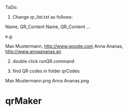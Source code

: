 ToDo:


1. Change qr_list.txt as follows:

Name, QR_Content
Name, QR_Content
...

e.g.

Max Mustermann, http://www.google.com
Anna Ananas, http://www.annaananas.an


2. double click runQR.command

3. find QR codes in folder qrCodes 
	
Max Mustermann.png
Anna Ananas.png


# qrMaker
